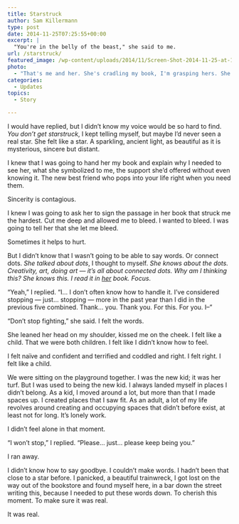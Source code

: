 ```yaml
---
title: Starstruck
author: Sam Killermann
type: post
date: 2014-11-25T07:25:55+00:00
excerpt: |
  "You're in the belly of the beast," she said to me.
url: /starstruck/
featured_image: /wp-content/uploads/2014/11/Screen-Shot-2014-11-25-at-1.19.30-AM.png
photo:
  - "That's me and her. She's cradling my book, I'm grasping hers. She's leaning on me, but she's also, somehow, supporting me."
categories:
  - Updates
topics:
  - Story

---
```

I would have replied, but I didn&#8217;t know my voice would be so hard to find. _You don&#8217;t get starstruck_, I kept telling myself, but maybe I&#8217;d never seen a real star. She felt like a star. A sparkling, ancient light, as beautiful as it is mysterious, sincere but distant.

I knew that I was going to hand her my book and explain why I needed to see her, what she symbolized to me, the support she&#8217;d offered without even knowing it. The new best friend who pops into your life right when you need them.

Sincerity is contagious.

I knew I was going to ask her to sign the passage in her book that struck me the hardest. Cut me deep and allowed me to bleed. I wanted to bleed. I was going to tell her that she let me bleed.

Sometimes it helps to hurt.

But I didn&#8217;t know that I wasn&#8217;t going to be able to say words. Or connect dots. _She talked about dots_, I thought to myself. _She knows about the dots. Creativity, art, doing art &#8212; it&#8217;s all about connected dots. Why am I thinking this? She knows this. I read it in <span style="text-decoration: underline;">her</span> book. Focus_.

&#8220;Yeah,&#8221; I replied. &#8220;I&#8230; I don&#8217;t often know how to handle it. I&#8217;ve considered stopping &#8212; just&#8230; stopping &#8212; more in the past year than I did in the previous five combined. Thank&#8230; you. Thank you. For this. For you. I&#8211;&#8221;

&#8220;Don&#8217;t stop fighting,&#8221; she said. I felt the words.

She leaned her head on my shoulder, kissed me on the cheek. I felt like a child. That we were both children. I felt like I didn&#8217;t know how to feel.

I felt naïve and confident and terrified and coddled and right. I felt right. I felt like a child.

We were sitting on the playground together. I was the new kid; it was her turf. But I was used to being the new kid. I always landed myself in places I didn&#8217;t belong. As a kid, I moved around a lot, but more than that I made spaces up. I created places that I saw fit. As an adult, a lot of my life revolves around creating and occupying spaces that didn&#8217;t before exist, at least not for long. It&#8217;s lonely work.

I didn&#8217;t feel alone in that moment.

&#8220;I won&#8217;t stop,&#8221; I replied. &#8220;Please&#8230; just&#8230; please keep being you.&#8221;

I ran away.

I didn&#8217;t know how to say goodbye. I couldn&#8217;t make words. I hadn&#8217;t been that close to a star before. I panicked, a beautiful trainwreck, I got lost on the way out of the bookstore and found myself here, in a bar down the street writing this, because I needed to put these words down. To cherish this moment. To make sure it was real.

It was real.